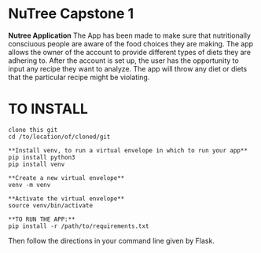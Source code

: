 # NuTree Capstone 1
**Nutree Application**
The App has been made to make sure that nutritionally consciuous people are aware of the food choices they are making.  The app allows the owner of the account to provide different types of diets they are adhering to. After the account is set up, the user has the opportunity to input any recipe they want to analyze. The app will throw any diet or diets that the particular recipe might be violating. 

# TO INSTALL

```
clone this git
cd /to/location/of/cloned/git
```
```
**Install venv, to run a virtual envelope in which to run your app**
pip install python3
pip install venv 
```
```
**Create a new virtual envelope**
venv -m venv 
```
```
**Activate the virtual envelope**
source venv/bin/activate 
```
```
**TO RUN THE APP:**
pip install -r /path/to/requirements.txt
```
Then follow the directions in your command line given by Flask. 

